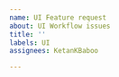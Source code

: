 ```yaml
---
name: UI Feature request
about: UI Workflow issues
title: ''
labels: UI
assignees: KetanKBaboo

---
```



